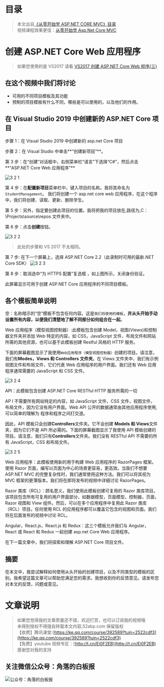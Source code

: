# 目录

> 本文出自[《从零开始学 ASP.NET CORE MVC》目录](https://www.52abp.com/wiki/mvc/0.1.4/1.Intro) </br>
> 视频课程效果更佳：[从零开始学 Asp.Net Core MVC](https://study.163.com/course/courseMain.htm?courseId=1209215803&share=2&shareId=400000000309007) </br>

# 创建 ASP.NET Core Web 应用程序

> 如果您使用的是 VS2017 请看 [VS2017 创建 ASP.NET Core Web 程序(三)](https://www.jianshu.com/p/0c20b76233f3)

## 在这个视频中我们将讨论

- 可用的不同项目模板及其功能
- 预制的项目模板有什么不同，哪些是可以使用的，以及他们的作用。

## 在 Visual Studio 2019 中创建新的 ASP.NET Core 项目

步骤 1：在 Visual Studio 2019 中创建新的 asp.net Core 项目

步骤 2：在 Visual Studio 中单击**“创建新项目”**。

第 3 步：在“创建”对话框中，右侧菜单栏“语言”下选择“C#”，然后点击**“ASP.NET Core Web 应用程序”**

![3 2 1](images/3-2-1.png)

 

第 4 步：在**配置新项目**菜单栏中，键入项目的名称。我将其命名为`StudentManagement`。
我们将创建一个 asp.net core web 应用程序，在这个程序中，我们将创建、读取、更新、删除学生。

第 5 步：另外，指定要创建此项目的位置。我将把我的项目放在,路径为,C：\Projects\source\repos 文件夹中。

第 6 步：点击**创建**按钮。

![3 2 2](images/3-2-2.png)
 
> 此处的步骤和 VS 2017 不太相同。

第 7 步: 在下一个屏幕上，选择 ASP.NET Core 2.2（此录制时可用的最新.NET Core SDK）
![3 2 3](images/3-2-3.png)


第 8 步：取消选中“为 HTTPS 配置”复选框 ，如上图所示，关闭身份验证。

此屏幕显示可用于创建 ASP.NET Core 应用程序的不同项目模板。

## 各个模板简单说明

空：名称暗示的“空”模板不包含任何内容。这是`我们将使用的模板`，**并从头开始手动设置所有内容，以便我们清楚地了解不同部分如何组合在一起**。

Web 应用程序（模型视图控制器）:此模板包含创建 Model，视图(Views)和控制器文件夹并添加 Web 特定的内容，如 CSS，JavaScript 文件，布局文件和网站所需的其他资源，也可以基于此模板创建 Restful 风格的 HTTP 服务。

下面的屏幕截图显示了我使用`Web应用程序（模型视图控制器）`创建的项目。请注意，我们有**Modes，Views 和 Controllers 文件夹**。在 Views 文件夹中，我们有示例视图文件和布局文件，它们代表 Web 应用程序的用户界面。我们还有 Web 应用程序通常需要的 JavaScript 和 CSS 文件。


![3 2 4](images/3-2-4.png)
 
API：此模板包含创建 ASP.NET Core RESTful HTTP 服务所需的一切

AP I 不需要所有网站特定的内容，如 JavaScript 文件，CSS 文件，视图文件，布局文件，因为它没有用户界面。Web API 公开的数据通常由其他应用程序使用,可以简单的理解为 程序和程序之间打交道。

因此，API 模板只会创建**Controllers**文件夹。它不会创建 **Models 和 Views**文件夹，因为它们不是 API 所必需的。下面的屏幕截图显示了我使用 API 模板创建的项目。请注意，我们只有**Controllers**文件夹。我们没有 RESTful API 不需要的所有 JavaScript，CSS 和布局文件。


![3 2 5](images/3-2-5.png)


Web 应用程序：此模板使用新的用于构建 Web 应用程序的 RazorPages 框架。使用 Razor 页面，编写以页面为中心的场景更容易，更高效。当我们不想要 ASP.NET MVC 的完整复杂性时，我们通常使用这种方法。我们可以将其视为 MVC 框架的更薄版本。我们将在即将发布的视频中详细讨论 RazorPages。

Razor 类库（RCL）：顾名思义，我们使用此模板创建可复用的 Razor 类库项目。该项目包含所有可复用的用户界面部分，如数据模型，页面模型，控制器，页面，Razor 视图和 View 组件。然后，可以在多个应用程序中复用此 Razor 类库（RCL）项目。任何使用 RCL 的应用程序都可以覆盖它包含的视图和页面。我们将在后面发布的视频中讨论 RCL。

Angular，React.js，React.js 和 Redux：这三个模板允许我们与 Angular，React 或 React 和 Redux 一起创建 asp.net Core Web 应用程序。

在下一篇文章中，我们将探索和理解 ASP.NET Core 项目文件。

## 摘要

在本文中，我尝试解释如何使用从头开始的创建项目，以及不同类型的模板的区别。我希望这篇文章可以帮助您满足您的需求。我想收到你的反馈意见。请发布您对本文的反馈，问题或意见。

# 文章说明

> 如果您觉得我的文章质量还不错，欢迎打赏，也可以订阅我的视频哦 </br>
> 未得到授权不得擅自转载本文内容,52abp.com 保留版权 </br>
> 【收费】腾讯课堂:[https://ke.qq.com/course/392589?tuin=2522cdf3](https://ke.qq.com/course/392589?tuin=2522cdf3) </br>
> 【免费】youtube 视频专区：[http://t.cn/Ei0F2EB](http://t.cn/Ei0F2EB) </br>
> 感谢您对我的支持

## 关注微信公众号：角落的白板报

![公众号：角落的白板报](images/jiaoluowechat.png)
